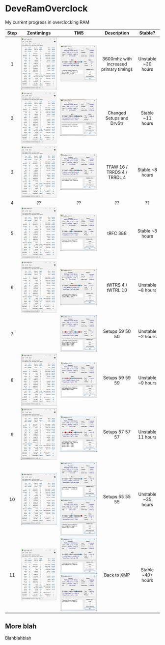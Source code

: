 # DeveRamOverclock
My current progress in overclocking RAM

| Step | Zentimings | TM5 | Description | Stable? |
|:----:|:----------:|:---:|:-----------:|:-------:|
| 1 | ![](Zen_1_3600error.png) | ![](TM5_1_Witherrors.png) | 3600mhz with increased primary timings | Unstable ~30 hours |
| 2 | ![](Zen_2_noerror.png) | ![](TM5_2.png) | Changed Setups and DrvStr | Stable ~11 hours |
| 3 | ![](Zen_3.png) | ![](TM5_3_tFAW_TRRDS_TRRDL.png) | TFAW 16 / TRRDS 4 / TRRDL 4 | Stable ~8 hours |
| 4 | ?? | ?? | ?? | ?? |
| 5 | ![](Zen_5_TRFC.png) | ![](TM5_5.png) | tRFC 388 | Stable ~8 hours |
| 6 | ![](Zen_6_tWTRS.png) | ![](TM5_6.png) | tWTRS 4 / tWTRL 10 | Unstable ~8 hours |
| 7 |  | ![](TM5_7.png) | Setups 59 50 50 | Unstable ~2 hours |
| 8 | ![](Zen_8_SetupsenVddp.png) | ![](TM5_8_4herror.png) | Setups 59 59 59 | Unstable ~9 hours |
| 9 | ![](Zen_9_Setups57_3Errors.png) | ![](TM5_9_3Errors11hours.png) | Setups 57 57 57 | Unstable 11 hours |
| 10 | ![](Zen_10_Setups55_0Errors.png) | ![](TM5_10_NoError18hours.png) ![](TM5_10_part2Errorsafter35hours.png) | Setups 55 55 55 | Unstable ~35 hours |
| 11 | ![](Zen_11_0_ErrorsSoFar.png) | ![](TM5_11_0ErrorsSoFar.png) ![](TM5_11_0ErrorsSoFar2.png) | Back to XMP | Stable ~40+ hours |

## More blah

Blahblahblah

